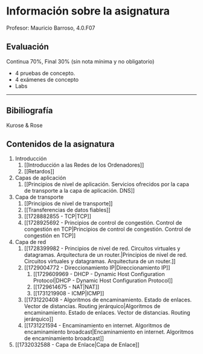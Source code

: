 # Información sobre la asignatura
Profesor: Mauricio Barroso, 4.0.F07

## Evaluación

Continua 70%, Final 30% (sin nota mínima y no obligatorio)

- 4 pruebas de concepto.
- 4 exámenes de concepto
- Labs
---
## Bibiliografía

Kurose & Rose

## Contenidos de la asignatura

1. Introducción
	1. [[Introducción a las Redes de los Ordenadores]]
	2. [[Retardos]]
2. Capas de aplicación
	1. [[Principios de nivel de aplicación. Servicios ofrecidos por la capa de transporte a la capa de aplicación. DNS]]
3. Capa de transporte
	1. [[Principios de nivel de transporte]]
	2. [[Transferencias de datos fiables]]
	3. [[1728882855 - TCP|TCP]]
	4. [[1728925692 - Principios de control de congestión. Control de congestión en TCP|Principios de control de congestión. Control de congestión en TCP]]
4. Capa de red
	1. [[1728399982 - Principios de nivel de red. Circuitos virtuales y datagramas. Arquitectura de un router.|Principios de nivel de red. Circuitos virtuales y datagramas. Arquitectura de un router.]]
	2. [[1729004772 - Direccionamiento IP|Direccionamiento IP]]
		1. [[1729609969 - DHCP - Dynamic Host Configuration Protocol|DHCP - Dynamic Host Configuration Protocol]] 
		2. [[1729614675 - NAT|NAT]]
		3. [[1731219908 - ICMP|ICMP]]
	3. [[1731220408 - Algoritmos de encaminamiento. Estado de enlaces. Vector de distancias. Routing jerárquico|Algoritmos de encaminamiento. Estado de enlaces. Vector de distancias. Routing jerárquico]]
	4. [[1731221594 - Encaminamiento en internet. Algoritmos de encaminamiento broadcast|Encaminamiento en internet. Algoritmos de encaminamiento broadcast]]
5. [[1732032588 - Capa de Enlace|Capa de Enlace]]

